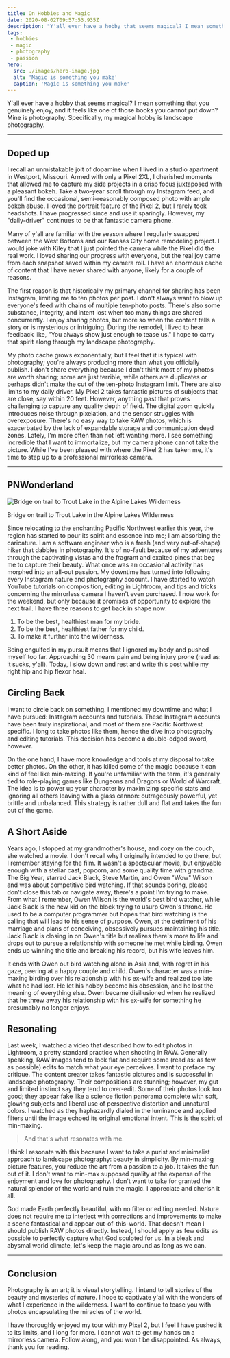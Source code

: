 ```yaml
---
title: On Hobbies and Magic
date: 2020-08-02T09:57:53.935Z
description: "Y'all ever have a hobby that seems magical? I mean something that you genuinely enjoy, and it feels like one of those books you cannot put down? Mine is photography. Specifically, my magical hobby is landscape photography."
tags: 
 - hobbies
 - magic
 - photography
 - passion
hero:
  src: ./images/hero-image.jpg
  alt: 'Magic is something you make'
  caption: 'Magic is something you make'
---
```


Y'all ever have a hobby that seems magical?
I mean something that you genuinely enjoy, and it feels like one of those books you cannot put down?
Mine is photography.
Specifically, my magical hobby is landscape photography.

---

## Doped up

I recall an unmistakable jolt of dopamine when I lived in a studio apartment in Westport, Missouri.
Armed with only a Pixel 2XL, I cherished moments that allowed me to capture my side projects in a crisp focus juxtaposed with a pleasant bokeh.
Take a two-year scroll through my Instagram feed, and you'll find the occasional, semi-reasonably composed photo with ample bokeh abuse.
I loved the portrait feature of the Pixel 2, but I rarely took headshots.
I have progressed since and use it sparingly.
However, my "daily-driver" continues to be that fantastic camera phone.

Many of y'all are familiar with the season where I regularly swapped between the West Bottoms and our Kansas City home remodeling project.
I would joke with Kiley that I just pointed the camera while the Pixel did the real work.
I loved sharing our progress with everyone, but the real joy came from each snapshot saved within my camera roll.
I have an enormous cache of content that I have never shared with anyone, likely for a couple of reasons. 

The first reason is that historically my primary channel for sharing has been Instagram, limiting me to ten photos per post.
I don't always want to blow up everyone's feed with chains of multiple ten-photo posts.
There's also some substance, integrity, and intent lost when too many things are shared concurrently.
I enjoy sharing photos, but more so when the content tells a story or is mysterious or intriguing.
During the remodel, I lived to hear feedback like, "You always show just enough to tease us."
I hope to carry that spirit along through my landscape photography.

My photo cache grows exponentially, but I feel that it is typical with photography; you're always producing more than what you officially publish.
I don't share everything because I don't think most of my photos are worth sharing; some are just terrible, while others are duplicates or perhaps didn't make the cut of the ten-photo Instagram limit.
There are also limits to my daily driver.
My Pixel 2 takes fantastic pictures of subjects that are close, say within 20 feet.
However, anything past that proves challenging to capture any quality depth of field.
The digital zoom quickly introduces noise through pixelation, and the sensor struggles with overexposure.
There's no easy way to take RAW photos, which is exacerbated by the lack of expandable storage and communication dead zones.
Lately, I'm more often than not left wanting more.
I see something incredible that I want to immortalize, but my camera phone cannot take the picture.
While I've been pleased with where the Pixel 2 has taken me, it's time to step up to a professional mirrorless camera.

---

## PNWonderland

![Bridge on trail to Trout Lake in the Alpine Lakes Wilderness](https://d1jubymwibgxp.cloudfront.net/blog/0018-on-hobbies-and-magic/images/enchanted-pnw.jpg)

<figcaption>
  Bridge on trail to Trout Lake in the Alpine Lakes Wilderness
</figcaption>

Since relocating to the enchanting Pacific Northwest earlier this year, the region has started to pour its spirit and essence into me; I am absorbing the caricature.
I am a software engineer who is a fresh (and very out-of-shape) hiker that dabbles in photography.
It's of no-fault because of my adventures through the captivating vistas and the fragrant and exalted pines that beg me to capture their beauty.
What once was an occasional activity has morphed into an all-out passion.
My downtime has turned into following every Instagram nature and photography account.
I have started to watch YouTube tutorials on composition, editing in Lightroom, and tips and tricks concerning the mirrorless camera I haven't even purchased.
I now work for the weekend, but only because it promises of opportunity to explore the next trail.
I have three reasons to get back in shape now: 

  1. To be the best, healthiest man for my bride.
  2. To be the best, healthiest father for my child.
  3. To make it further into the wilderness.

Being engulfed in my pursuit means that I ignored my body and pushed myself too far.
Approaching 30 means pain and being injury prone (read as: it sucks, y'all).
Today, I slow down and rest and write this post while my right hip and hip flexor heal.

## Circling Back

I want to circle back on something.
I mentioned my downtime and what I have pursued: Instagram accounts and tutorials.
These Instagram accounts have been truly inspirational, and most of them are Pacific Northwest specific.
I long to take photos like them, hence the dive into photography and editing tutorials.
This decision has become a double-edged sword, however.

On the one hand, I have more knowledge and tools at my disposal to take better photos.
On the other, it has killed some of the magic because it can kind of feel like min-maxing.
If you're unfamiliar with the term, it's generally tied to role-playing games like Dungeons and Dragons or World of Warcraft.
The idea is to power up your character by maximizing specific stats and ignoring all others leaving with a glass cannon: outrageously powerful, yet brittle and unbalanced.
This strategy is rather dull and flat and takes the fun out of the game.

## A Short Aside

Years ago, I stopped at my grandmother's house, and cozy on the couch, she watched a movie.
I don't recall why I originally intended to go there, but I remember staying for the film.
It wasn't a spectacular movie, but enjoyable enough with a stellar cast, popcorn, and some quality time with grandma.
The Big Year, starred Jack Black, Steve Martin, and Owen "Wow" Wilson and was about competitive bird watching.
If that sounds boring, please don't close this tab or navigate away, there's a point I'm trying to make.
From what I remember, Owen Wilson is the world's best bird watcher, while Jack Black is the new kid on the block trying to usurp Owen's throne.
He used to be a computer programmer but hopes that bird watching is the calling that will lead to his sense of purpose.
Owen, at the detriment of his marriage and plans of conceiving, obsessively pursues maintaining his title.
Jack Black is closing in on Owen's title but realizes there's more to life and drops out to pursue a relationship with someone he met while birding.
Owen ends up winning the title and breaking his record, but his wife leaves him.

It ends with Owen out bird watching alone in Asia and, with regret in his gaze, peering at a happy couple and child.
Owen's character was a min-maxing birding over his relationship with his ex-wife and realized too late what he had lost.
He let his hobby become his obsession, and he lost the meaning of everything else.
Owen became disillusioned when he realized that he threw away his relationship with his ex-wife for something he presumably no longer enjoys.

## Resonating

Last week, I watched a video that described how to edit photos in Lightroom, a pretty standard practice when shooting in RAW.
Generally speaking, RAW images tend to look flat and require some (read as: as few as possible) edits to match what your eye perceives.
I want to preface my critique.
The content creator takes fantastic pictures and is successful in landscape photography. Their compositions are stunning; however, my gut and limited instinct say they tend to over-edit.
Some of their photos look too good; they appear fake like a science fiction panorama complete with soft, glowing subjects and liberal use of perspective distortion and unnatural colors.
I watched as they haphazardly dialed in the luminance and applied filters until the image echoed its original emotional intent.
This is the spirit of min-maxing. 

> And that's what resonates with me. 

I think I resonate with this because I want to take a purist and minimalist approach to landscape photography: beauty in simplicity.
By min-maxing picture features, you reduce the art from a passion to a job.
It takes the fun out of it.
I don't want to min-max supposed quality at the expense of the enjoyment and love for photography.
I don't want to take for granted the natural splendor of the world and ruin the magic.
I appreciate and cherish it all.

God made Earth perfectly beautiful, with no filter or editing needed.
Nature does not require me to interject with corrections and improvements to make a scene fantastical and appear out-of-this-world.
That doesn't mean I should publish RAW photos directly.
Instead, I should apply as few edits as possible to perfectly capture what God sculpted for us.
In a bleak and abysmal world climate, let's keep the magic around as long as we can.

---

## Conclusion

Photography is an art; it is visual storytelling.
I intend to tell stories of the beauty and mysteries of nature.
I hope to captivate y'all with the wonders of what I experience in the wilderness.
I want to continue to tease you with photos encapsulating the miracles of the world.

I have thoroughly enjoyed my tour with my Pixel 2, but I feel I have pushed it to its limits, and I long for more.
I cannot wait to get my hands on a mirrorless camera.
Follow along, and you won't be disappointed.
As always, thank you for reading. 